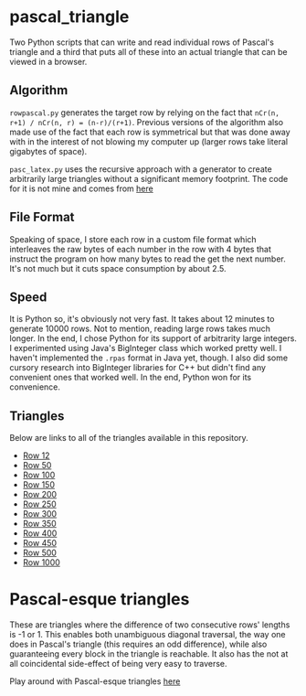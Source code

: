 # pascal_triangle

Two Python scripts that can write and read individual rows of Pascal's triangle and a third that puts all of these into an actual triangle that can be viewed in a browser.

## Algorithm
`rowpascal.py` generates the target row by relying on the fact that `nCr(n, r+1) / nCr(n, r) = (n-r)/(r+1)`. Previous versions of the algorithm also made use of the fact that each row is symmetrical but that was done away with in the interest of not blowing my computer up (larger rows take literal gigabytes of space).

`pasc_latex.py` uses the recursive approach with a generator to create arbitrarily large triangles without a significant memory footprint. The code for it is not mine and comes from [here](https://www.bedroomlan.org/coding/pascals-triangle-latex/)

## File Format
Speaking of space, I store each row in a custom file format which interleaves the raw bytes of each number in the row with 4 bytes that instruct the program on how many bytes to read the get the next number. It's not much but it cuts space consumption by about 2.5.

## Speed
It is Python so, it's obviously not very fast. It takes about 12 minutes to generate 10000 rows. Not to mention, reading large rows takes much longer. In the end, I chose Python for its support of arbitrarity large integers. I experimented using Java's BigInteger class which worked pretty well. I haven't implemented the `.rpas` format in Java yet, though. I also did some cursory research into BigInteger libraries for C++ but didn't find any convenient ones that worked well. In the end, Python won for its convenience.

## Triangles
Below are links to all of the triangles available in this repository.

* [Row 12](https://thechosenreader.github.io/pascal_triangle/triangles/12.html)
* [Row 50](https://thechosenreader.github.io/pascal_triangle/triangles/50.html)
* [Row 100](https://thechosenreader.github.io/pascal_triangle/triangles/100.html)
* [Row 150](https://thechosenreader.github.io/pascal_triangle/triangles/150.html)
* [Row 200](https://thechosenreader.github.io/pascal_triangle/triangles/200.html)
* [Row 250](https://thechosenreader.github.io/pascal_triangle/triangles/250.html)
* [Row 300](https://thechosenreader.github.io/pascal_triangle/triangles/300.html)
* [Row 350](https://thechosenreader.github.io/pascal_triangle/triangles/350.html)
* [Row 400](https://thechosenreader.github.io/pascal_triangle/triangles/400.html)
* [Row 450](https://thechosenreader.github.io/pascal_triangle/triangles/450.html)
* [Row 500](https://thechosenreader.github.io/pascal_triangle/triangles/500.html)
* [Row 1000](https://thechosenreader.github.io/pascal_triangle/triangles/1000.html)

# Pascal-esque triangles
These are triangles where the difference of two consecutive rows' lengths is -1 or 1. This enables both unambiguous diagonal traversal, the way one does in Pascal's triangle (this requires an odd difference), while also guaranteeing every block in the triangle is reachable. It also has the not at all coincidental side-effect of being very easy to traverse.

Play around with Pascal-esque triangles [here](https://thechosenreader.github.io/pascal_triangle/pascalesque/)
